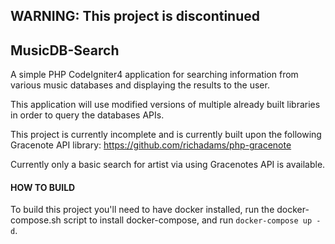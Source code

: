 ## WARNING: This project is discontinued

## MusicDB-Search

A simple PHP CodeIgniter4 application for searching information from various music databases and displaying the results to the user.

This application will use modified versions of multiple already built libraries in order to query the databases APIs.

This project is currently incomplete and is currently built upon the following Gracenote API library: https://github.com/richadams/php-gracenote

Currently only a basic search for artist via using Gracenotes API is available.


#### HOW TO BUILD
To build this project you'll need to have docker installed, run the docker-compose.sh script to install docker-compose, and run ```docker-compose up -d```.

